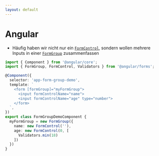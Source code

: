 ```yaml
---
layout: default
---
```


# Angular <SubHeading text="Form Group"/>

<div class="grid grid-cols-12 gap-x-6">
<div class="col-span-12">

- Häufig haben wir nicht nur ein [`FormControl`](https://angular.dev/guide/forms/reactive-forms#adding-a-basic-form-control), sondern wollen mehrere Inputs in einer [`FormGroup`](https://angular.dev/guide/forms/reactive-forms#grouping-form-controls) zusammenfassen

</div>

<div class="col-span-12">

<!-- prettier-ignore-start -->

```ts
import { Component } from '@angular/core';
import { FormGroup, FormControl, Validators } from '@angular/forms';

@Component({
  selector: 'app-form-group-demo',
  template: `
    <form [formGroup]="myFormGroup">
      <input formControlName="name">
      <input formControlName="age" type="number">
    </form>
  `,
})
export class FormGroupDemoComponent {
  myFormGroup = new FormGroup({
    name: new FormControl(''),
    age: new FormControl(0, [
      Validators.min(18)
    ])
  })
}
```

<!-- prettier-ignore-end -->

</div>

</div>

<PageNumber/>
